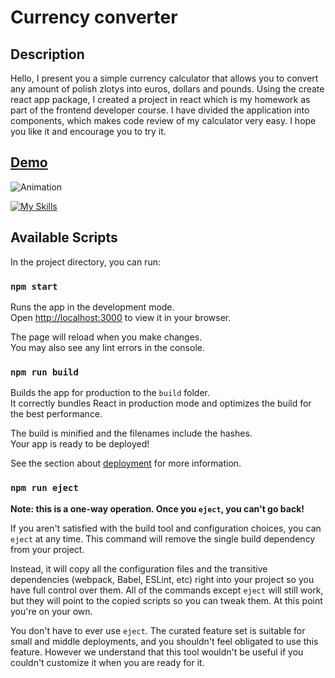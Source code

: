 # Currency converter

## Description

Hello, I present you a simple currency calculator that allows you to convert any amount of polish zlotys into euros, dollars and pounds. Using the create react app package, I created a project in react which is my homework as part of the frontend developer course. I have divided the application into components, which makes code review of my calculator very easy. I hope you like it and encourage you to try it.

## [Demo]( https://damian1603.github.io/currency-converter-react/)

![Animation](https://github.com/Damian1603/currency-converter-react/assets/124574553/a18960ed-b91e-4e17-891d-fb0ab0d24437)

[![My Skills](https://skillicons.dev/icons?i=html,css,js,nodejs,react,babel,git)](https://skillicons.dev)

## Available Scripts

In the project directory, you can run:

### `npm start`

Runs the app in the development mode.\
Open [http://localhost:3000](http://localhost:3000) to view it in your browser.

The page will reload when you make changes.\
You may also see any lint errors in the console.

### `npm run build`

Builds the app for production to the `build` folder.\
It correctly bundles React in production mode and optimizes the build for the best performance.

The build is minified and the filenames include the hashes.\
Your app is ready to be deployed!

See the section about [deployment](https://facebook.github.io/create-react-app/docs/deployment) for more information.

### `npm run eject`

**Note: this is a one-way operation. Once you `eject`, you can't go back!**

If you aren't satisfied with the build tool and configuration choices, you can `eject` at any time. This command will remove the single build dependency from your project.

Instead, it will copy all the configuration files and the transitive dependencies (webpack, Babel, ESLint, etc) right into your project so you have full control over them. All of the commands except `eject` will still work, but they will point to the copied scripts so you can tweak them. At this point you're on your own.

You don't have to ever use `eject`. The curated feature set is suitable for small and middle deployments, and you shouldn't feel obligated to use this feature. However we understand that this tool wouldn't be useful if you couldn't customize it when you are ready for it.
